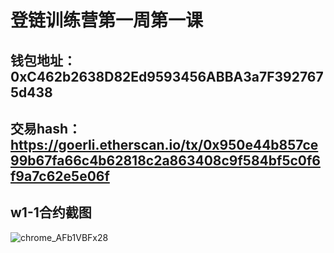 # 登链训练营第一周第一课
## 钱包地址：0xC462b2638D82Ed9593456ABBA3a7F3927675d438
## 交易hash：https://goerli.etherscan.io/tx/0x950e44b857ce99b67fa66c4b62818c2a863408c9f584bf5c0f6f9a7c62e5e06f
## w1-1合约截图
![chrome_AFb1VBFx28](https://user-images.githubusercontent.com/126786904/223454786-b13d4e0a-df5b-4eae-9cd9-a77fb7669f90.png)
